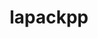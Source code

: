 ---
title: "lapackpp"
layout: cache
categories: [package, v0.18.1]
meta: {"versions": ["2021.04.00"], "compilers": ["gcc@=7.5.0"], "oss": ["ubuntu18.04"], "platforms": ["linux"], "targets": ["x86_64"], "stacks": ["e4s", "root"], "num_specs": 2, "num_specs_by_stack": {"root": 2, "e4s": 2}}
spec_details: [{"hash": "4qoci5u7gm2e7kwlqbpev753a3lhkcj2", "compiler": "gcc@=7.5.0", "versions": ["2021.04.00"], "os": "ubuntu18.04", "platform": "linux", "target": "x86_64", "variants": ["build_type=RelWithDebInfo", "~ipo", "+shared"], "stacks": ["root", "e4s"], "size": "-", "tarball": "https://binaries.spack.io/releases/v0.18.1/build_cache/linux-ubuntu18.04-x86_64/gcc-7.5.0/lapackpp-2021.04.00/linux-ubuntu18.04-x86_64-gcc-7.5.0-lapackpp-2021.04.00-4qoci5u7gm2e7kwlqbpev753a3lhkcj2.spack"}, {"hash": "ihvtgpwncee7z5gaxmvbxrgmxt72falk", "compiler": "gcc@=7.5.0", "versions": ["2021.04.00"], "os": "ubuntu18.04", "platform": "linux", "target": "x86_64", "variants": ["build_type=RelWithDebInfo", "~ipo", "+shared"], "stacks": ["root", "e4s"], "size": "-", "tarball": "https://binaries.spack.io/releases/v0.18.1/build_cache/linux-ubuntu18.04-x86_64/gcc-7.5.0/lapackpp-2021.04.00/linux-ubuntu18.04-x86_64-gcc-7.5.0-lapackpp-2021.04.00-ihvtgpwncee7z5gaxmvbxrgmxt72falk.spack"}]
---
